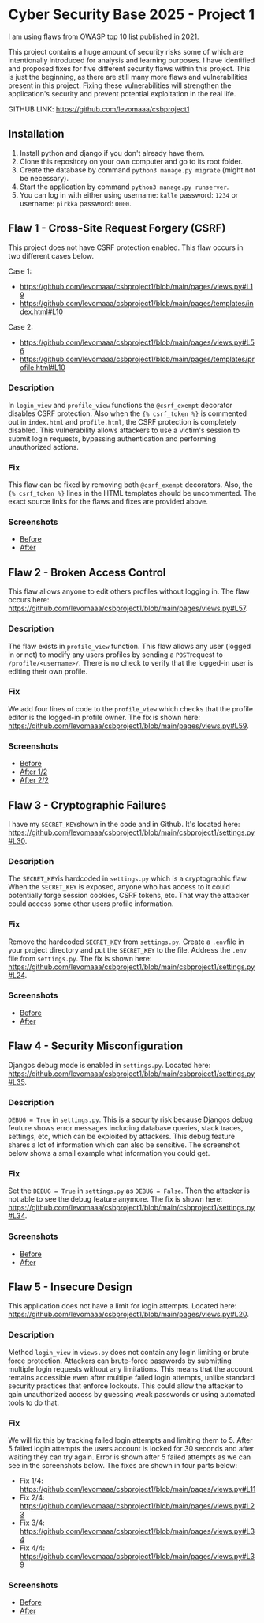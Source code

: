 # Cyber Security Base 2025 - Project 1

I am using flaws from OWASP top 10 list published in 2021.

This project contains a huge amount of security risks some of which are intentionally introduced for analysis and learning purposes. I have identified and proposed fixes for five different security flaws within this project. This is just the beginning, as there are still many more flaws and vulnerabilities present in this project. Fixing these vulnerabilities will strengthen the application's security and prevent potential exploitation in the real life.

GITHUB LINK: https://github.com/levomaaa/csbproject1

## Installation

1. Install python and django if you don't already have them.
2. Clone this repository on your own computer and go to its root folder.
3. Create the database by command `python3 manage.py migrate` (might not be necessary).
4. Start the application by command `python3 manage.py runserver`.
5. You can log in with either using username: `kalle` password: `1234` or username: `pirkka` password: `0000`.

## Flaw 1 - Cross-Site Request Forgery (CSRF)

This project does not have CSRF protection enabled. This flaw occurs in two different cases below.

Case 1:
- https://github.com/levomaaa/csbproject1/blob/main/pages/views.py#L19
- https://github.com/levomaaa/csbproject1/blob/main/pages/templates/index.html#L10

Case 2:
- https://github.com/levomaaa/csbproject1/blob/main/pages/views.py#L56
- https://github.com/levomaaa/csbproject1/blob/main/pages/templates/profile.html#L10

### Description

In `login_view` and `profile_view` functions the `@csrf_exempt` decorator disables CSRF protection. Also when the `{% csrf_token %}` is commented out in `index.html` and `profile.html`, the CSRF protection is completely disabled. This vulnerability allows attackers to use a victim's session to submit login requests, bypassing authentication and performing unauthorized actions.

### Fix

This flaw can be fixed by removing both `@csrf_exempt` decorators. Also, the `{% csrf_token %}` lines in the HTML templates should be uncommented. The exact source links for the flaws and fixes are provided above.

### Screenshots

- [Before](https://github.com/levomaaa/csbproject1/blob/main/screenshots/flaw-1/flaw-1-before-1.png)
- [After](https://github.com/levomaaa/csbproject1/blob/main/screenshots/flaw-1/flaw-1-after-1.png)

## Flaw 2 - Broken Access Control

This flaw allows anyone to edit others profiles without logging in. The flaw occurs here: https://github.com/levomaaa/csbproject1/blob/main/pages/views.py#L57.

### Description

The flaw exists in `profile_view` function. This flaw allows any user (logged in or not) to modify any users profiles by sending a `POST`request to `/profile/<username>/`. There is no check to verify that the logged-in user is editing their own profile.

### Fix

We add four lines of code to the `profile_view` which checks that the profile editor is the logged-in profile owner. The fix is shown here: https://github.com/levomaaa/csbproject1/blob/main/pages/views.py#L59.

### Screenshots

- [Before](https://github.com/levomaaa/csbproject1/blob/main/screenshots/flaw-2/flaw-2-before-1.png)
- [After 1/2](https://github.com/levomaaa/csbproject1/blob/main/screenshots/flaw-2/flaw-2-after-1.png)
- [After 2/2](https://github.com/levomaaa/csbproject1/blob/main/screenshots/flaw-2/flaw-2-after-2.png)

## Flaw 3 - Cryptographic Failures

I have my `SECRET_KEY`shown in the code and in Github. It's located here: https://github.com/levomaaa/csbproject1/blob/main/csbproject1/settings.py#L30.

### Description

The `SECRET_KEY`is hardcoded in `settings.py` which is a cryptographic flaw. When the `SECRET_KEY` is exposed, anyone who has access to it could potentially forge session cookies, CSRF tokens, etc. That way the attacker could access some other users profile information. 

### Fix

Remove the hardcoded `SECRET_KEY` from `settings.py`. Create a `.env`file in your project directory and put the `SECRET_KEY` to the file. Address the `.env` file from `settings.py`. The fix is shown here: https://github.com/levomaaa/csbproject1/blob/main/csbproject1/settings.py#L24.

### Screenshots

- [Before](https://github.com/levomaaa/csbproject1/blob/main/screenshots/flaw-3/flaw-3-before-1.png)
- [After](https://github.com/levomaaa/csbproject1/blob/main/screenshots/flaw-3/flaw-3-after-1.png)

## Flaw 4 - Security Misconfiguration

Djangos debug mode is enabled in `settings.py`. Located here: https://github.com/levomaaa/csbproject1/blob/main/csbproject1/settings.py#L35.

### Description

`DEBUG = True` in `settings.py`. This is a security risk because Djangos debug feuture shows error messages including database queries, stack traces, settings, etc, which can be exploited by attackers. This debug feature shares a lot of information which can also be sensitive. The screenshot below shows a small example what information you could get.

### Fix

Set the `DEBUG = True` in `settings.py` as `DEBUG = False`. Then the attacker is not able to see the debug feature anymore. The fix is shown here: https://github.com/levomaaa/csbproject1/blob/main/csbproject1/settings.py#L34.

### Screenshots

- [Before](https://github.com/levomaaa/csbproject1/blob/main/screenshots/flaw-4/flaw-4-before-1.png)
- [After](https://github.com/levomaaa/csbproject1/blob/main/screenshots/flaw-4/flaw-4-after-1.png)

## Flaw 5 - Insecure Design

This application does not have a limit for login attempts. Located here: https://github.com/levomaaa/csbproject1/blob/main/pages/views.py#L20.

### Description

Method `login_view` in `views.py` does not contain any login limiting or brute force protection. Attackers can brute-force passwords by submitting multiple login requests without any limitations. This means that the account remains accessible even after multiple failed login attempts, unlike standard security practices that enforce lockouts. This could allow the attacker to gain unauthorized access by guessing weak passwords or using automated tools to do that.

### Fix 

We will fix this by tracking failed login attempts and limiting them to 5. After 5 failed login attempts the users account is locked for 30 seconds and after waiting they can try again. Error is shown after 5 failed attempts as we can see in the screenshots below. The fixes are shown in four parts below:
- Fix 1/4: https://github.com/levomaaa/csbproject1/blob/main/pages/views.py#L11
- Fix 2/4: https://github.com/levomaaa/csbproject1/blob/main/pages/views.py#L23
- Fix 3/4: https://github.com/levomaaa/csbproject1/blob/main/pages/views.py#L34
- Fix 4/4: https://github.com/levomaaa/csbproject1/blob/main/pages/views.py#L39

### Screenshots

- [Before](https://github.com/levomaaa/csbproject1/blob/main/screenshots/flaw-5/flaw-5-before-1.png)
- [After](https://github.com/levomaaa/csbproject1/blob/main/screenshots/flaw-5/flaw-5-after-1.png)